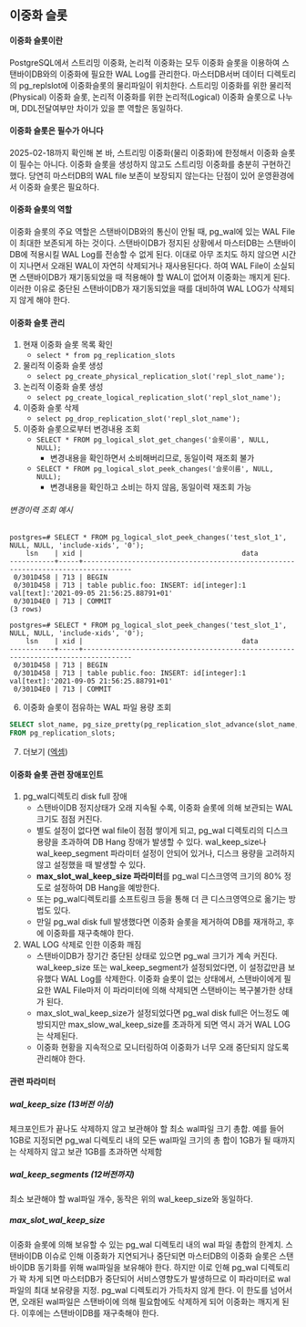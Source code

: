 ## 이중화 슬롯

#### 이중화 슬롯이란
PostgreSQL에서 스트리밍 이중화, 논리적 이중화는 모두 이중화 슬롯을 이용하여 스탠바이DB와의 이중화에 필요한 WAL Log를 관리한다. 마스터DB서버 데이터 디렉토리의 pg_replslot에 이중화슬롯의 물리파일이 위치한다. 스트리밍 이중화를 위한 물리적(Physical) 이중화 슬롯, 논리적 이중화를 위한 논리적(Logical) 이중화 슬롯으로 나누며, DDL전달여부만 차이가 있을 뿐 역할은 동일하다.

#### 이중화 슬롯은 필수가 아니다
2025-02-18까지 확인해 본 바, 스트리밍 이중화(물리 이중화)에 한정해서 이중화 슬롯이 필수는 아니다. 이중화 슬롯을 생성하지 않고도 스트리밍 이중화를 충분히 구현하긴 했다. 당연히 마스터DB의 WAL file 보존이 보장되지 않는다는 단점이 있어 운영환경에서 이중화 슬롯은 필요하다. 

#### 이중화 슬롯의 역할
이중화 슬롯의 주요 역할은 스탠바이DB와의 통신이 안될 때, pg_wal에 있는 WAL File이 최대한 보존되게 하는 것이다. 스탠바이DB가 정지된 상황에서 마스터DB는 스탠바이DB에 적용시킬 WAL Log를 전송할 수 없게 된다. 이대로 아무 조치도 하지 않으면 시간이 지나면서 오래된 WAL이 자연히 삭제되거나 재사용된다다. 하여 WAL File이 소실되면 스탠바이DB가 재기동되었을 때 적용해야 할 WAL이 없어져 이중화는 깨지게 된다. 이러한 이유로 중단된 스탠바이DB가 재기동되었을 때를 대비하여 WAL LOG가 삭제되지 않게 해야 한다.

#### 이중화 슬롯 관리
1. 현재 이중화 슬롯 목록 확인
   - `select * from pg_replication_slots`
2. 물리적 이중화 슬롯 생성
   - `select pg_create_physical_replication_slot('repl_slot_name');`
3. 논리적 이중화 슬롯 생성
   - `select pg_create_logical_replication_slot('repl_slot_name');`
4. 이중화 슬롯 삭제
   - `select pg_drop_replication_slot('repl_slot_name');`
5. 이중화 슬롯으로부터 변경내용 조회
   - `SELECT * FROM pg_logical_slot_get_changes('슬롯이름', NULL, NULL);`
     - 변경내용을 확인하면서 소비해버리므로, 동일이력 재조회 불가
   - `SELECT * FROM pg_logical_slot_peek_changes('슬롯이름', NULL, NULL);`
     - 변경내용을 확인하고 소비는 하지 않음, 동일이력 재조회 가능
###### 변경이력 조회 예시
```
postgres=# SELECT * FROM pg_logical_slot_peek_changes('test_slot_1', NULL, NULL, 'include-xids', '0');
    lsn    | xid |                                       data                                       
-----------+-----+----------------------------------------------------------------------------------
 0/301D458 | 713 | BEGIN
 0/301D458 | 713 | table public.foo: INSERT: id[integer]:1 val[text]:'2021-09-05 21:56:25.88791+01'
 0/301D4E0 | 713 | COMMIT
(3 rows)

postgres=# SELECT * FROM pg_logical_slot_peek_changes('test_slot_1', NULL, NULL, 'include-xids', '0');
    lsn    | xid |                                       data                                       
-----------+-----+----------------------------------------------------------------------------------
 0/301D458 | 713 | BEGIN
 0/301D458 | 713 | table public.foo: INSERT: id[integer]:1 val[text]:'2021-09-05 21:56:25.88791+01'
 0/301D4E0 | 713 | COMMIT
```    

6. 이중화 슬롯이 점유하는 WAL 파일 용량 조회
```sql
SELECT slot_name, pg_size_pretty(pg_replication_slot_advance(slot_name, restart_lsn))
FROM pg_replication_slots;
```
7. 더보기 ([엑셈](https://blog.ex-em.com/1809))

#### 이중화 슬롯 관련 장애포인트
1. pg_wal디렉토리 disk full 장애
   - 스탠바이DB 정지상태가 오래 지속될 수록, 이중화 슬롯에 의해 보관되는 WAL 크기도 점점 커진다.
   - 별도 설정이 없다면 wal file이 점점 쌓이게 되고, pg_wal 디렉토리의 디스크 용량을 초과하여 DB Hang 장애가 발생할 수 있다. wal_keep_size나 wal_keep_segment 파라미터 설정이 안되어 있거나, 디스크 용량을 고려하지 않고 설정했을 때 발생할 수 있다.
   - **max_slot_wal_keep_size 파라미터**를 pg_wal 디스크영역 크기의 80% 정도로 설정하여 DB Hang을 예방한다.
   - 또는 pg_wal디렉토리를 소프트링크 등을 통해 더 큰 디스크영역으로 옮기는 방법도 있다.
   - 만일 pg_wal disk full 발생했다면 이중화 슬롯을 제거하여 DB를 재개하고, 후에 이중화를 재구축해야 한다.
2. WAL LOG 삭제로 인한 이중화 깨짐
   - 스탠바이DB가 장기간 중단된 상태로 있으면 pg_wal 크기가 계속 커진다. wal_keep_size 또는 wal_keep_segment가 설정되었다면, 이 설정값만큼 보유했다 WAL Log를 삭제한다. 이중화 슬롯이 없는 상태에서, 스탠바이에게 필요한 WAL File마저 이 파라미터에 의해 삭제되면 스탠바이는 복구불가한 상태가 된다.
   - max_slot_wal_keep_size가 설정되었다면 pg_wal disk full은 어느정도 예방되지만 max_slow_wal_keep_size를 초과하게 되면 역시 과거 WAL LOG는 삭제된다.
   - 이중화 현황을 지속적으로 모니터링하여 이중화가 너무 오래 중단되지 않도록 관리해야 한다.

#### 관련 파라미터

##### wal_keep_size (13버전 이상)
체크포인트가 끝나도 삭제하지 않고 보관해야 할 최소 wal파일 크기 총합.
예를 들어 1GB로 지정되면 pg_wal 디렉토리 내의 모든 wal파일 크기의 총 합이 1GB가 될 때까지는 삭제하지 않고 보관
1GB를 초과하면 삭제함
##### wal_keep_segments (12버전까지)
최소 보관해야 할 wal파일 개수, 동작은 위의 wal_keep_size와 동일하다.
##### max_slot_wal_keep_size 
이중화 슬롯에 의해 보유할 수 있는 pg_wal 디렉토리 내의 wal 파일 총합의 한계치.
스탠바이DB 이슈로 인해 이중화가 지연되거나 중단되면 마스터DB의 이중화 슬롯은 스탠바이DB 동기화를 위해 wal파일을 보유해야 한다. 하지만 이로 인해 pg_wal 디렉토리가 꽉 차게 되면 마스터DB가 중단되어 서비스영향도가 발생하므로
이 파라미터로 wal파일의 최대 보유량을 지정. pg_wal 디렉토리가 가득차지 않게 한다. 이 한도를 넘어서면, 오래된 wal파일은 스탠바이에 의해 필요함에도 삭제하게 되어 이중화는 깨지게 된다. 이후에는 스탠바이DB를 재구축해야 한다.
